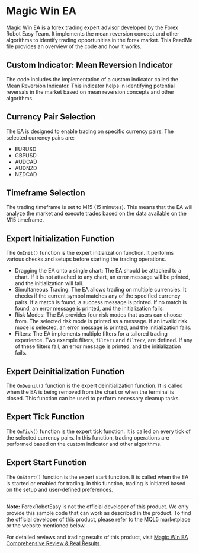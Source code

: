 # Magic Win EA

Magic Win EA is a forex trading expert advisor developed by the Forex Robot Easy Team. It implements the mean reversion concept and other algorithms to identify trading opportunities in the forex market. This ReadMe file provides an overview of the code and how it works.

## Custom Indicator: Mean Reversion Indicator

The code includes the implementation of a custom indicator called the Mean Reversion Indicator. This indicator helps in identifying potential reversals in the market based on mean reversion concepts and other algorithms.

## Currency Pair Selection

The EA is designed to enable trading on specific currency pairs. The selected currency pairs are:

- EURUSD
- GBPUSD
- AUDCAD
- AUDNZD
- NZDCAD

## Timeframe Selection

The trading timeframe is set to M15 (15 minutes). This means that the EA will analyze the market and execute trades based on the data available on the M15 timeframe.

## Expert Initialization Function

The `OnInit()` function is the expert initialization function. It performs various checks and setups before starting the trading operations.

- Dragging the EA onto a single chart: The EA should be attached to a chart. If it is not attached to any chart, an error message will be printed, and the initialization will fail.
- Simultaneous Trading: The EA allows trading on multiple currencies. It checks if the current symbol matches any of the specified currency pairs. If a match is found, a success message is printed. If no match is found, an error message is printed, and the initialization fails.
- Risk Modes: The EA provides four risk modes that users can choose from. The selected risk mode is printed as a message. If an invalid risk mode is selected, an error message is printed, and the initialization fails.
- Filters: The EA implements multiple filters for a tailored trading experience. Two example filters, `filter1` and `filter2`, are defined. If any of these filters fail, an error message is printed, and the initialization fails.

## Expert Deinitialization Function

The `OnDeinit()` function is the expert deinitialization function. It is called when the EA is being removed from the chart or when the terminal is closed. This function can be used to perform necessary cleanup tasks.

## Expert Tick Function

The `OnTick()` function is the expert tick function. It is called on every tick of the selected currency pairs. In this function, trading operations are performed based on the custom indicator and other algorithms.

## Expert Start Function

The `OnStart()` function is the expert start function. It is called when the EA is started or enabled for trading. In this function, trading is initiated based on the setup and user-defined preferences.

---

**Note:** ForexRobotEasy is not the official developer of this product. We only provide this sample code that can work as described in the product. To find the official developer of this product, please refer to the MQL5 marketplace or the website mentioned below.

For detailed reviews and trading results of this product, visit [Magic Win EA Comprehensive Review & Real Results](https://forexroboteasy.com/forex-robot-review/magic-win-ea-comprehensive-review-real-results/).
